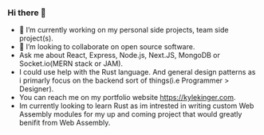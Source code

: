### Hi there 👋

- 🔭 I’m currently working on my personal side projects, team side project(s).
- 👯 I’m looking to collaborate on open source software.
- Ask me about React, Express, Node.js, Next.JS, MongoDB or Socket.io(MERN stack or JAM).
- I could use help with the Rust language. And general design patterns as i primarly focus on the backend sort of things(i.e Programmer > Designer).
- You can reach me on my portfolio website https://kylekinger.com.
- Im currently looking to learn Rust as im intrested in writing custom Web Assembly modules for my up and coming project that would greatly benifit from Web Assembly.
<!--
**kingerking/kingerking** is a ✨ _special_ ✨ repository because its `README.md` (this file) appears on your GitHub profile.

Here are some ideas to get you started:

- 🔭 I’m currently working on ...
- 🌱 I’m currently learning ...
- 👯 I’m looking to collaborate on ...
- 🤔 I’m looking for help with ...
- 💬 Ask me about ...
- 📫 How to reach me: ...
- 😄 Pronouns: ...
- ⚡ Fun fact: ...
-->
